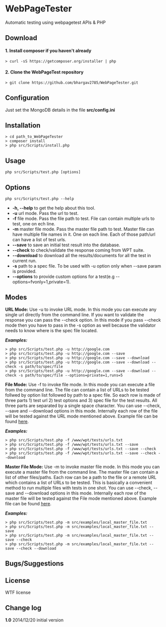 # WebPageTester
Automatic testing using webpagetest APIs & PHP

## Download
#### 1. Install composer if you haven't already
~~~
> curl -sS https://getcomposer.org/installer | php
~~~
#### 2. Clone the WebPageTest repository
~~~
> git clone https://github.com/bhargav2785/WebPageTester.git
~~~
## Configuration
Just set the MongoDB details in the file **src/config.ini**
## Installation
~~~
> cd path_to_WebPageTester
> composer install
> php src/Scripts/install.php
~~~
## Usage
~~~
php src/Scripts/test.php [options]
~~~
## Options
~~~
php src/Scripts/test.php --help
~~~

-	**-h, --help** to get the help about this tool.
-	**-u** url mode. Pass the url to test.
- 	**-f** file mode. Pass the file path to test. File can contain multiple urls to test, one on ech line.
-	**-m** master file mode. Pass the master file path to test. Master file can have multiple file names in it. One on each line. Each of those path/url can have a list of test urls.
-	**--save** to save an initial test result into the database.
-	**--check** to check/validate the response coming from WPT suite.
-	**--download** to download all the results/documents for all the test in current run.
-	**-s** path to a spec file. To be used with -u option only when --save param is provided.
-	**--options** to provide custom options for a test(e.g --options=fvonly=1,private=1).

## Modes
**URL Mode:** Use -u to invoke URL mode. In this mode you can execute any single url directly from the command line. If you want to validate the response you can pass the --check option. In this mode if you pass --check mode then you have to pass in the -s option as well because the validator needs to know where is the spec file located.

**<em>Examples:</em>**

~~~
> php src/Scripts/test.php -u http://google.com
> php src/Scripts/test.php -u http://google.com --save
> php src/Scripts/test.php -u http://google.com --save --download
> php src/Scripts/test.php -u http://google.com --save --download --check -s path/to/spec/file
> php src/Scripts/test.php -u http://google.com --save --download --check -s path/to/spec/file --options=private=1,runs=5
~~~

**File Mode:** Use -f to invoke file mode. In this mode you can execute a file from the command line. The file can contain a list of URLs to be tested follwed by option list followed by path to a spec file. So each row is made of three parts 1) test url 2) test options and 3) spec file for the test results. All three parts are separated by a single space character. You can use --check, --save and --download options in this mode. Internally each row of the file will be tested against the URL mode mentioned above. Example file can be found [here](https://raw.githubusercontent.com/bhargav2785/WebPageTester/master/examples/file_mode.txt).

**<em>Examples:</em>**

~~~
> php src/Scripts/test.php -f /www/wpt/tests/urls.txt
> php src/Scripts/test.php -f /www/wpt/tests/urls.txt --save
> php src/Scripts/test.php -f /www/wpt/tests/urls.txt --save --check
> php src/Scripts/test.php -f /www/wpt/tests/urls.txt --save --check --download
~~~

**Master File Mode:** Use -m to invoke master file mode. In this mode you can execute a master file from the command line. The master file can contain a list of other files/paths. Each row can be a path to the file or a remote URL which contains a list of URLs to be tested. This is basically a convenient method to run multiple files with tests in one shot. You can use --check, --save and --download options in this mode. Internally each row of the master file will be tested against the File mode mentioned above. Example file can be found [here](https://raw.githubusercontent.com/bhargav2785/WebPageTester/master/examples/master_mode.txt).

**<em>Examples:</em>**

~~~
> php src/Scripts/test.php -m src/examples/local_master_file.txt
> php src/Scripts/test.php -m src/examples/local_master_file.txt --save
> php src/Scripts/test.php -m src/examples/local_master_file.txt --save --check
> php src/Scripts/test.php -m src/examples/local_master_file.txt --save --check --download
~~~

## Bugs/Suggestions
## License
WTF license
## Change log
**1.0** 2014/12/20 initial version 